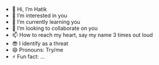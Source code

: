- 👋 Hi, I’m Hatik
- 👀 I’m interested in you
- 🌱 I’m currently learning you
- 💞️ I’m looking to collaborate on you
- 📫 How to reach my heart, say my name 3 times out loud
- 😎 I identify as a threat
- 😄 Pronouns: Try/me
- ⚡ Fun fact: ...

<!---
hatik-kar/hatik-kar is a ✨ special ✨ repository because its `README.md` (this file) appears on your GitHub profile.
You can click the Preview link to take a look at your changes.
--->
